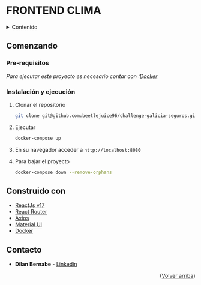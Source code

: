 #  FRONTEND CLIMA

<!-- TABLE OF CONTENTS -->
<details>
  <summary>Contenido</summary>
  <ol>
    <li>
      <a href="#comenzando">Comenzando</a>
      <ul>
        <li><a href="#pre-requisitos">Pre-requisitos</a></li>
      </ul>
        <ul>
        <li><a href="#instalación-y-ejecución">Instalación y ejecución</a></li>
      </ul>
    </li>
    <li><a href="#construido-con">Tecnologias usadas</a></li>
    <li><a href="#contacto">Contacto</a></li>
  </ol>
</details>


## Comenzando 

### Pre-requisitos 
_Para ejecutar este proyecto es necesario contar con :[Docker](https://docs.docker.com/engine/install/)_



### Instalación y ejecución

1. Clonar el repositorio
   ```sh
   git clone git@github.com:beetlejuice96/challenge-galicia-seguros.git
   ```
2. Ejecutar
   ```sh
   docker-compose up
   ```
   
3. En su navegador acceder a `http://localhost:8080`
   
4. Para bajar el proyecto
   ```sh
   docker-compose down --remove-orphans
   ```


## Construido con 

* [ReactJs v17](https://es.reactjs.org/)
* [React Router](https://reactrouter.com/)
* [Axios](https://axios-http.com/docs/intro)
* [Material UI](https://mui.com/)
* [Docker](https://www.docker.com/)

## Contacto

* **Dilan Bernabe** - [Linkedin](https://www.linkedin.com/in/dilan-bernabe-riegel-878545174/)

<p align="right">(<a href="#top">Volver arriba</a>)</p>
